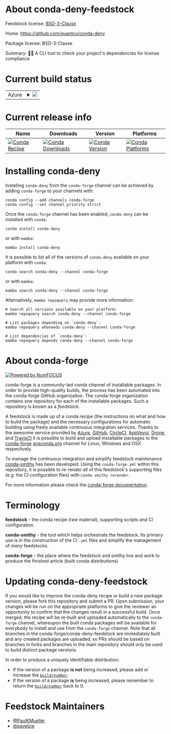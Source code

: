 About conda-deny-feedstock
==========================

Feedstock license: [BSD-3-Clause](https://github.com/conda-forge/conda-deny-feedstock/blob/main/LICENSE.txt)

Home: https://github.com/quantco/conda-deny

Package license: BSD-3-Clause

Summary: 🔎🐍 A CLI tool to check your project's dependencies for license compliance

Current build status
====================


<table>
    
  <tr>
    <td>Azure</td>
    <td>
      <details>
        <summary>
          <a href="https://dev.azure.com/conda-forge/feedstock-builds/_build/latest?definitionId=23774&branchName=main">
            <img src="https://dev.azure.com/conda-forge/feedstock-builds/_apis/build/status/conda-deny-feedstock?branchName=main">
          </a>
        </summary>
        <table>
          <thead><tr><th>Variant</th><th>Status</th></tr></thead>
          <tbody><tr>
              <td>linux_64</td>
              <td>
                <a href="https://dev.azure.com/conda-forge/feedstock-builds/_build/latest?definitionId=23774&branchName=main">
                  <img src="https://dev.azure.com/conda-forge/feedstock-builds/_apis/build/status/conda-deny-feedstock?branchName=main&jobName=linux&configuration=linux%20linux_64_" alt="variant">
                </a>
              </td>
            </tr><tr>
              <td>linux_aarch64</td>
              <td>
                <a href="https://dev.azure.com/conda-forge/feedstock-builds/_build/latest?definitionId=23774&branchName=main">
                  <img src="https://dev.azure.com/conda-forge/feedstock-builds/_apis/build/status/conda-deny-feedstock?branchName=main&jobName=linux&configuration=linux%20linux_aarch64_" alt="variant">
                </a>
              </td>
            </tr><tr>
              <td>linux_ppc64le</td>
              <td>
                <a href="https://dev.azure.com/conda-forge/feedstock-builds/_build/latest?definitionId=23774&branchName=main">
                  <img src="https://dev.azure.com/conda-forge/feedstock-builds/_apis/build/status/conda-deny-feedstock?branchName=main&jobName=linux&configuration=linux%20linux_ppc64le_" alt="variant">
                </a>
              </td>
            </tr><tr>
              <td>osx_64</td>
              <td>
                <a href="https://dev.azure.com/conda-forge/feedstock-builds/_build/latest?definitionId=23774&branchName=main">
                  <img src="https://dev.azure.com/conda-forge/feedstock-builds/_apis/build/status/conda-deny-feedstock?branchName=main&jobName=osx&configuration=osx%20osx_64_" alt="variant">
                </a>
              </td>
            </tr><tr>
              <td>osx_arm64</td>
              <td>
                <a href="https://dev.azure.com/conda-forge/feedstock-builds/_build/latest?definitionId=23774&branchName=main">
                  <img src="https://dev.azure.com/conda-forge/feedstock-builds/_apis/build/status/conda-deny-feedstock?branchName=main&jobName=osx&configuration=osx%20osx_arm64_" alt="variant">
                </a>
              </td>
            </tr><tr>
              <td>win_64</td>
              <td>
                <a href="https://dev.azure.com/conda-forge/feedstock-builds/_build/latest?definitionId=23774&branchName=main">
                  <img src="https://dev.azure.com/conda-forge/feedstock-builds/_apis/build/status/conda-deny-feedstock?branchName=main&jobName=win&configuration=win%20win_64_" alt="variant">
                </a>
              </td>
            </tr>
          </tbody>
        </table>
      </details>
    </td>
  </tr>
</table>

Current release info
====================

| Name | Downloads | Version | Platforms |
| --- | --- | --- | --- |
| [![Conda Recipe](https://img.shields.io/badge/recipe-conda--deny-green.svg)](https://anaconda.org/conda-forge/conda-deny) | [![Conda Downloads](https://img.shields.io/conda/dn/conda-forge/conda-deny.svg)](https://anaconda.org/conda-forge/conda-deny) | [![Conda Version](https://img.shields.io/conda/vn/conda-forge/conda-deny.svg)](https://anaconda.org/conda-forge/conda-deny) | [![Conda Platforms](https://img.shields.io/conda/pn/conda-forge/conda-deny.svg)](https://anaconda.org/conda-forge/conda-deny) |

Installing conda-deny
=====================

Installing `conda-deny` from the `conda-forge` channel can be achieved by adding `conda-forge` to your channels with:

```
conda config --add channels conda-forge
conda config --set channel_priority strict
```

Once the `conda-forge` channel has been enabled, `conda-deny` can be installed with `conda`:

```
conda install conda-deny
```

or with `mamba`:

```
mamba install conda-deny
```

It is possible to list all of the versions of `conda-deny` available on your platform with `conda`:

```
conda search conda-deny --channel conda-forge
```

or with `mamba`:

```
mamba search conda-deny --channel conda-forge
```

Alternatively, `mamba repoquery` may provide more information:

```
# Search all versions available on your platform:
mamba repoquery search conda-deny --channel conda-forge

# List packages depending on `conda-deny`:
mamba repoquery whoneeds conda-deny --channel conda-forge

# List dependencies of `conda-deny`:
mamba repoquery depends conda-deny --channel conda-forge
```


About conda-forge
=================

[![Powered by
NumFOCUS](https://img.shields.io/badge/powered%20by-NumFOCUS-orange.svg?style=flat&colorA=E1523D&colorB=007D8A)](https://numfocus.org)

conda-forge is a community-led conda channel of installable packages.
In order to provide high-quality builds, the process has been automated into the
conda-forge GitHub organization. The conda-forge organization contains one repository
for each of the installable packages. Such a repository is known as a *feedstock*.

A feedstock is made up of a conda recipe (the instructions on what and how to build
the package) and the necessary configurations for automatic building using freely
available continuous integration services. Thanks to the awesome service provided by
[Azure](https://azure.microsoft.com/en-us/services/devops/), [GitHub](https://github.com/),
[CircleCI](https://circleci.com/), [AppVeyor](https://www.appveyor.com/),
[Drone](https://cloud.drone.io/welcome), and [TravisCI](https://travis-ci.com/)
it is possible to build and upload installable packages to the
[conda-forge](https://anaconda.org/conda-forge) [anaconda.org](https://anaconda.org/)
channel for Linux, Windows and OSX respectively.

To manage the continuous integration and simplify feedstock maintenance
[conda-smithy](https://github.com/conda-forge/conda-smithy) has been developed.
Using the ``conda-forge.yml`` within this repository, it is possible to re-render all of
this feedstock's supporting files (e.g. the CI configuration files) with ``conda smithy rerender``.

For more information please check the [conda-forge documentation](https://conda-forge.org/docs/).

Terminology
===========

**feedstock** - the conda recipe (raw material), supporting scripts and CI configuration.

**conda-smithy** - the tool which helps orchestrate the feedstock.
                   Its primary use is in the construction of the CI ``.yml`` files
                   and simplify the management of *many* feedstocks.

**conda-forge** - the place where the feedstock and smithy live and work to
                  produce the finished article (built conda distributions)


Updating conda-deny-feedstock
=============================

If you would like to improve the conda-deny recipe or build a new
package version, please fork this repository and submit a PR. Upon submission,
your changes will be run on the appropriate platforms to give the reviewer an
opportunity to confirm that the changes result in a successful build. Once
merged, the recipe will be re-built and uploaded automatically to the
`conda-forge` channel, whereupon the built conda packages will be available for
everybody to install and use from the `conda-forge` channel.
Note that all branches in the conda-forge/conda-deny-feedstock are
immediately built and any created packages are uploaded, so PRs should be based
on branches in forks and branches in the main repository should only be used to
build distinct package versions.

In order to produce a uniquely identifiable distribution:
 * If the version of a package **is not** being increased, please add or increase
   the [``build/number``](https://docs.conda.io/projects/conda-build/en/latest/resources/define-metadata.html#build-number-and-string).
 * If the version of a package **is** being increased, please remember to return
   the [``build/number``](https://docs.conda.io/projects/conda-build/en/latest/resources/define-metadata.html#build-number-and-string)
   back to 0.

Feedstock Maintainers
=====================

* [@PaulKMueller](https://github.com/PaulKMueller/)
* [@pavelzw](https://github.com/pavelzw/)


<!-- dummy commit to enable rerendering -->

